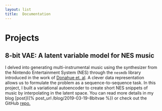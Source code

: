 ```yaml
---
layout: list
title:  Documentation
---
```

#  Projects

## 8-bit VAE: A latent variable model for NES music

I delved into generating multi-instrumental music using the synthesizer from the Nintendo Entertainment System (NES) through the `nesmdb` library introduced in the work of [Donahue et. al](https://arxiv.org/abs/1806.04278). A clever data representation allows us to formulate the problem as a sequence-to-sequence task. In this project, I built a variational autoencoder to create short NES snippets of music by interpolating in the latent space. You can read more details in my blog [post]({% post_url /blog/2019-03-19-8bitvae %}) or check out the GitHub [repo.](https://github.com/xgarcia238/8bit-VAE)